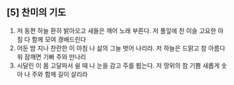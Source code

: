 ## [5] 찬미의 기도

1) 저 동편 하늘 환히 밝아오고 새들은 깨어 노래 부른다. 저 풀잎에 찬 이슬 고요한 아침 다 함께 모여 경배드린다  
2) 어둔 밤 지나 찬란한 이 아침 나 삶의 그늘 벗어 나리라. 저 하늘은 드맑고 참 아름다워 잠깨면 기뻐 주와 만나리  
3) 시달린 이 몸 고달파서 쉴 때 나 눈을 감고 주를 뵙는다. 저 땅위의 참 기쁨 새롭게 솟아 나 주와 함께 길이 살리라
